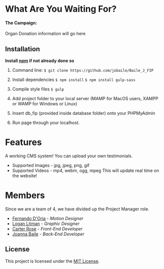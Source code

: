 # What Are You Waiting For?
#### The Campaign:
Organ Donation information will go here

## Installation
**Install [npm](https://www.npmjs.com/get-npm) if not already done so**

1. Command line:
`$ git clone https://github.com/jobaile/Baile_J_FIP`

2. Install dependencies
`$ npm install`
`$ npm install gulp-sass`

3. Compile style files
`$ gulp`

4. Add project folder to your local server (MAMP for MacOS users, XAMPP or WAMP for Windows or Linux)

5. Insert db_fip (provided inside database folder) onto your PHPMyAdmin

6. Run page through your localhost.

# Features
A working CMS system! You can upload your own testimonials.
* Supported Images -  jpg, jpeg, png, gif
* Supported Videos - mp4, webm, ogg, mpeg
This will update real time on the website!

# Members
Since we are a team of 4, we have divided up the Project Manager role.
* [Fernando D'Oria](http://nandodoria.ca/) - *Motion Designer*
* [Logan Litman](http://loganlitman.com/) - *Graphic Designer*
* [Carter Rose](http://carterrose.ca/) - *Front-End Developer*
* [Joanna Baile](http://joannabaile.com/) - *Back-End Developer*


## License
This project is licensed under the [MIT License](https://opensource.org/licenses/MIT/).
